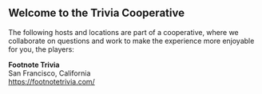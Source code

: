 ## Welcome to the Trivia Cooperative

The following hosts and locations are part of a cooperative, where we collaborate on questions and work to make the experience more enjoyable for you, the players:

**Footnote Trivia**  
San Francisco, California  
https://footnotetrivia.com/

